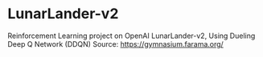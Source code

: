 # LunarLander-v2
Reinforcement Learning project on OpenAI LunarLander-v2, Using Dueling Deep Q Network (DDQN)
Source: https://gymnasium.farama.org/
